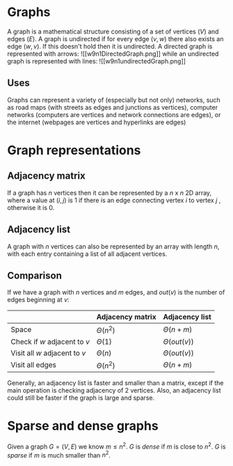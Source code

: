 # Graphs
A graph is a mathematical structure consisting of a set of vertices ($V$) and edges ($E$).
A graph is undirected if for every edge $(v,w)$ there also exists an edge $(w,v)$. If this doesn't hold then it is undirected.
A directed graph is represented with arrows:
![[w9n1DirectedGraph.png]]
while an undirected graph is represented with lines:
![[w9n1undirectedGraph.png]]

## Uses
Graphs can represent a variety of (especially but not only) networks, such as road maps (with streets as edges and junctions as vertices), computer networks (computers are vertices and network connections are edges), or the internet (webpages are vertices and hyperlinks are edges)

# Graph representations
## Adjacency matrix
If a graph has $n$ vertices then it can be represented by a $n$ x $n$ 2D array, where a value at $(i,j)$ is 1 if there is an edge connecting vertex $i$ to vertex $j$ , otherwise it is 0.

## Adjacency list
A graph with $n$ vertices can also be represented by an array with length $n$, with each entry containing a list of all adjacent vertices.

## Comparison
If we have a graph with $n$ vertices and $m$ edges, and $out(v)$ is the number of edges beginning at $v$:

|                               | Adjacency matrix | Adjacency list   |
| ----------------------------- | ---------------- | ---------------- |
| Space                         | $\Theta(n^2)$    | $\Theta(n+m)$    |
| Check if $w$ adjacent to $v$  | $\Theta(1)$      | $\Theta(out(v))$ |
| Visit all $w$ adjacent to $v$ | $\Theta(n)$      | $\Theta(out(v))$ |
| Visit all edges               | $\Theta(n^2)$    | $\Theta(n+m)$                 |

Generally, an adjacency list is faster and smaller than a matrix, except if the main operation is checking adjacency of 2 vertices. Also, an adjacency list could still be faster if the graph is large and sparse.

# Sparse and dense graphs
Given a graph $G=(V,E)$ we know $m\leq n^2$.
$G$ is *dense* if $m$ is close to $n^2$.
$G$ is *sparse* if $m$ is much smaller than $n^2$.